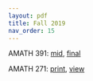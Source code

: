 ```yaml
---
layout: pdf
title: Fall 2019
nav_order: 15
---
```

AMATH 391: [mid](amath391mid.pdf), [final](391final.pdf)

AMATH 271: [print](am271_print.pdf), [view](am271_view.pdf)
